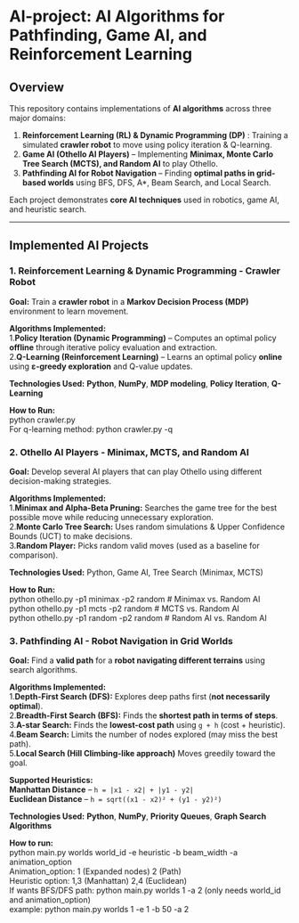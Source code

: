 # AI-project: AI Algorithms for Pathfinding, Game AI, and Reinforcement Learning  

## Overview  
This repository contains implementations of **AI algorithms** across three major domains:  

1. **Reinforcement Learning (RL) & Dynamic Programming (DP)** : Training a simulated **crawler robot** to move using policy iteration & Q-learning.  
2. **Game AI (Othello AI Players)** – Implementing **Minimax, Monte Carlo Tree Search (MCTS), and Random AI** to play Othello.  
3. **Pathfinding AI for Robot Navigation** – Finding **optimal paths in grid-based worlds** using BFS, DFS, A*, Beam Search, and Local Search.  

Each project demonstrates **core AI techniques** used in robotics, game AI, and heuristic search.  

---
## Implemented AI Projects  

### **1. Reinforcement Learning & Dynamic Programming - Crawler Robot**  
**Goal:** Train a **crawler robot** in a **Markov Decision Process (MDP)** environment to learn movement.  

**Algorithms Implemented:**  
1.**Policy Iteration (Dynamic Programming)** – Computes an optimal policy **offline** through iterative policy evaluation and extraction.  
2.**Q-Learning (Reinforcement Learning)** – Learns an optimal policy **online** using **ε-greedy exploration** and Q-value updates.  

**Technologies Used:** **Python**, **NumPy**, **MDP modeling**, **Policy Iteration**, **Q-Learning**  

**How to Run:**  
python crawler.py  
For q-learning method: python crawler.py -q  

### **2. Othello AI Players - Minimax, MCTS, and Random AI**
**Goal:** Develop several AI players that can play Othello using different decision-making strategies.  

**Algorithms Implemented:**  
1.**Minimax and Alpha-Beta Pruning:** Searches the game tree for the best possible move while reducing unnecessary exploration.  
2.**Monte Carlo Tree Search:** Uses random simulations & Upper Confidence Bounds (UCT) to make decisions.  
3.**Random Player:** Picks random valid moves (used as a baseline for comparison).  

**Technologies Used:** Python, Game AI, Tree Search (Minimax, MCTS)  

**How to Run:**  
python othello.py -p1 minimax -p2 random  # Minimax vs. Random AI  
python othello.py -p1 mcts -p2 random     # MCTS vs. Random AI  
python othello.py -p1 random -p2 random   # Random AI vs. Random AI  

### **3. Pathfinding AI - Robot Navigation in Grid Worlds**  
 **Goal:** Find a **valid path** for a **robot navigating different terrains** using search algorithms.  

**Algorithms Implemented:**  
1.**Depth-First Search (DFS):** Explores deep paths first (**not necessarily optimal**).  
2.**Breadth-First Search (BFS):** Finds the **shortest path in terms of steps**.   
3.**A-star Search:** Finds the **lowest-cost path** using `g + h` (cost + heuristic).  
4.**Beam Search:** Limits the number of nodes explored (may miss the best path).  
5.**Local Search (Hill Climbing-like approach)** Moves greedily toward the goal.  

**Supported Heuristics:**  
**Manhattan Distance** – `h = |x1 - x2| + |y1 - y2|`  
**Euclidean Distance** – `h = sqrt((x1 - x2)² + (y1 - y2)²)`

**Technologies Used:**  **Python**, **NumPy**, **Priority Queues**, **Graph Search Algorithms**  

**How to run:**  
python main.py worlds world_id -e heuristic -b beam_width -a animation_option  
Animation_option: 1 (Expanded nodes) 2 (Path)  
Heuristic option: 1,3 (Manhattan) 2,4 (Euclidean)  
If wants BFS/DFS path: python main.py worlds 1 -a 2 (only needs world_id and animation_option)  
example: python main.py worlds 1 -e 1 -b 50 -a 2
